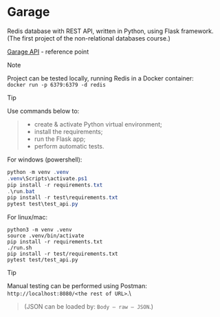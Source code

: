 # Garage
Redis database with REST API, written in Python, using Flask framework.\
(The first project of the non-relational databases course.)

[Garage API](https://mif-nosql-assignments.s3.eu-central-1.amazonaws.com/2024/redis/redis-3.html) - reference point

> [!NOTE]
Project can be tested locally, running Redis in a Docker container:\
`docker run -p 6379:6379 -d redis`

> [!TIP]
Use commands below to:
> - create & activate Python virtual environment;
> - install the requirements;
> - run the Flask app;
> - perform automatic tests.

For windows (powershell):
```powershell
python -m venv .venv
.venv\Scripts\activate.ps1 
pip install -r requirements.txt
.\run.bat
pip install -r test\requirements.txt
pytest test\test_api.py
```

For linux/mac:
```shell
python3 -m venv .venv
source .venv/bin/activate
pip install -r requirements.txt
./run.sh
pip install -r test/requirements.txt
pytest test/test_api.py
```
> [!TIP]
Manual testing can be performed using Postman: `http://localhost:8080/<the rest of URL>`.\
> (JSON can be loaded by: `Body – raw – JSON`.)
